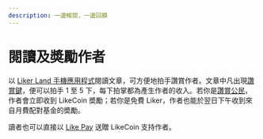 ```yaml
---
description: 一邊暢閱，一邊回饋
---
```


# 閱讀及奬勵作者

以 [Liker Land 手機應用程式](https://like.co/in/getapp)閱讀文章，可方便地拍手讚賞作者。文章中凡出現[讚賞鍵](https://docs.like.co/v/zh/user-guide/likecoin-button)，便可以拍手 1 至 5 下，每下拍掌都為產生作者的收入。若你是[讚賞公民](https://docs.like.co/v/zh/user-guide/civic-liker)，作者會立即收到 LikeCoin 奬勵；若你是免費 Liker，作者也能於翌日下午收到來自月費配對基金的奬勵。

讀者也可以直接以 [Like Pay](https://docs.like.co/v/zh/user-guide/liker-land/like-pay) 送贈 LikeCoin 支持作者。

